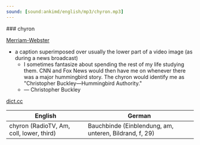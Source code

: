 ```yaml
---
sound: [sound:ankimd/english/mp3/chyron.mp3]
---
```


\### chyron

[Merriam-Webster](https://www.merriam-webster.com/dictionary/chyron)

- a caption superimposed over usually the lower part of a video image (as during a news broadcast)
    - I sometimes fantasize about spending the rest of my life studying them. CNN and Fox News would then have me on whenever there was a major hummingbird story. The chyron would identify me as "Christopher Buckley—Hummingbird Authority."
    - — Christopher Buckley

[dict.cc](https://www.dict.cc/chyron)

| English        | German       |
| -------------- | ------------ |
| chyron (RadioTV, Am, coll, lower, third) | Bauchbinde (Einblendung, am, unteren, Bildrand, f, 29) |
